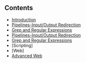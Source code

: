 ## Contents

- [Introduction](../)
- [Pipelines-Input/Output Redirection](#Pipelines-Input/Output-Redirection)
- [Grep and Regular Expressions](#grep-and-regular-expressions)
- [Pipelines-Input/Output Redirection]()
- [Grep and Regular Expressions]()
- [Scripting]
- [Web]
- [Advanced Web]()

<!-- ## Introduction
1. Some main commands:
- ls - list directory
- cd - change directory
= will only look in my current directory
- cd ~ : takes you to home folder
- cd / : go to root directory
- cd .. : one directory up
- tab completion: pressing tab automatically completes the file name
- clear : erase all commands
- up arrow lets you access previous commands you’ve used
- ctrl-c interrupt command
- ctrl-d disconnect (used for programs like python
- ctrl-z takes out of current process, like minimizing

